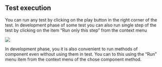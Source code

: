 ## Test execution

You can run any test by clicking on the play button in the right corner of the test. In development phase of some test you can also run single step of the test by clicking on the item “Run only this step” from the context menu

![](/documentation/images/ry_SV2blM.png)  



In development phase, you it is also convenient to run methods of component even without using them in test. You can to this using the “Run” menu item from the context menu of the chose component method. 
